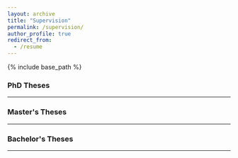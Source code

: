 ```yaml
---
layout: archive
title: "Supervision"
permalink: /supervision/
author_profile: true
redirect_from:
  - /resume
---
```


{% include base_path %}

### PhD Theses

------

### Master's Theses

------

### Bachelor's Theses

------

